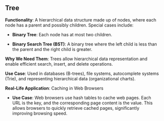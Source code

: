 ## Tree
**Functionality**: A hierarchical data structure made up of nodes, where each node has a parent and possibly children. Special cases include:

* **Binary Tree**: Each node has at most two children.

* **Binary Search Tree (BST)**: A binary tree where the left child is less than the parent and the right child is greater.

**Why We Need Them**: Trees allow hierarchical data representation and enable efficient search, insert, and delete operations.

**Use Case**: Used in databases (B-trees), file systems, autocomplete systems (Trie), and representing hierarchical data (organizational charts).

**Real-Life Application**: Caching in Web Browsers

* **Use Case**: Web browsers use hash tables to cache web pages. Each URL is the key, and the corresponding page content is the value. This allows browsers to quickly retrieve cached pages, significantly improving browsing speed.